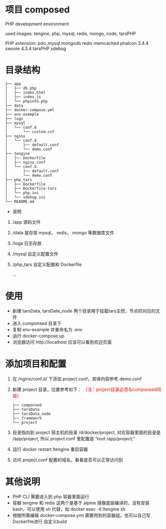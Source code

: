 # 项目 composed

PHP development environment

used images: tengine, php, mysql, redis, mongo, node, tarsPHP

PHP extension:
pdo_mysql
mongodb
redis
memcached
phalcon 3.4.4
swoole 4.3.4
tarsPHP
xdebug

# 目录结构
```
├── app
│   ├── db.php
│   ├── index.html
│   ├── index.js
│   └── phpinfo.php
├── data
├── docker-compose.yml
├── env-example
├── logs
├── mysql
│   └── conf.d
│       └── custom.cnf
├── nginx
│   └── conf.d
│       ├── default.conf
│       └── demo.conf
├── tengine
│   ├── Dockerfile
│   ├── nginx.conf
│   └── conf.d
│       ├── default.conf
│       └── demo.conf
├── php_tars
│   ├── Dockerfile
│   ├── Dockerfile-tars
│   └── php.ini
│   └── xdebug.ini
└── README.md
```

- 说明
1. /app 源码文件
2. /data 是存放 mysql， redis， mongo 等数据库文件
3. /logs 日志存放
4. /mysql 自定义配置文件
5. /php_tars 自定义配置和 Dockerfile

    ...

# 使用
- 新建 tarsData, tarsDate_node 两个目录用于挂载tars主控，节点的对应的文件
- 进入 componsed 目录下
- 复制 env-example 并重命名为 .env
- 运行 docker-compose up 
- 浏览器访问 http://localhost 应该可以看到欢迎页面

# 添加项目和配置
1. 在 /nginx/conf.d/ 下添加 project.conf，具体内容参考 demo.conf
2. 新建 project 目录，位置参考如下： （<font color=red>注：project目录必须与componsed同级</font>）

    ```
    ├── componsed
    ├── tarsData
    ├── tarsData_node
    ├── framework
    └── project

    ```
3. 目录指向到 project
   宿主机的目录 /d/docker/project, 对应容器里面的目录是 /app/project, 所以 project.conf 里配置是 “root /app/project;”
4. 运行 docker restart ltengine 重启容器
5. 访问 project.conf 配置的域名，看看是否可以正常访问到

# 其他说明
- PHP CLI 需要进入到 php 容器里面运行
- 容器 tengine 和 redis 这两个是基于 alpine 镜像底层编译的，没有安装 bash，可以使用 sh 代替，如 docker exec -it ltengine sh
- 根据所需编辑 docker-compose.yml 需要用到的容器组。也可以自己写 Dockerfile进行 自定义build